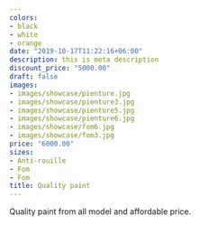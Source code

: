 ```yaml
---
colors:
- black
- white
- orange
date: "2019-10-17T11:22:16+06:00"
description: this is meta description
discount_price: "5000.00"
draft: false
images:
- images/showcase/pienture.jpg
- images/showcase/pienture3.jpg
- images/showcase/pienture5.jpg
- images/showcase/pienture6.jpg
- images/showcase/fom6.jpg
- images/showcase/fom3.jpg
price: "6000.00"
sizes:
- Anti-rouille
- Fom
- Fom
title: Quality paint
---
```


Quality paint from all model  and affordable price.
